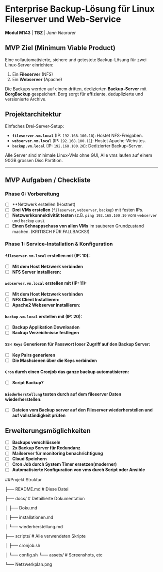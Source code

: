 # Enterprise Backup-Lösung für Linux Fileserver und Web-Service

**Modul M143** | **TBZ** | *Jann Neururer*

## MVP Ziel (Minimum Viable Product)
Eine vollautomatisierte, sichere und getestete Backup-Lösung für zwei Linux-Server einrichten:
1.  Ein **Fileserver** (NFS)
2.  Ein **Webserver** (Apache)

Die Backups werden auf einem dritten, dedizierten **Backup-Server** mit **BorgBackup** gespeichert. Borg sorgt für effiziente, deduplizierte und versionierte Archive.

## Projektarchitektur
Einfaches Drei-Server-Setup:
- **`fileserver.vm.local`** (IP: `192.168.100.10`): Hostet NFS-Freigaben.
- **`webserver.vm.local`** (IP: `192.168.100.11`): Hostet Apache-Websites.
- **`backup.vm.local`** (IP: `192.168.100.20`): Dedizierter Backup-Server.

Alle Server sind minimale Linux-VMs ohne GUI, Alle vms laufen auf einem 90GB grossen Disc Partition.

---

## MVP Aufgaben / Checkliste

### Phase 0: Vorbereitung
- [ ] **Netzwerk erstellen (Hostnet)
- [ ] **Drei VMs erstellen** (`fileserver`, `webserver`, `backup`) mit festen IPs.
- [ ] **Netzwerkkonnektivität testen** (z.B. `ping 192.168.100.10` vom `webserver` und `backup` aus).
- [ ] **Einen Schnappschuss von allen VMs** im sauberen Grundzustand machen. (KRITISCH FÜR FALLBACKS!)

### Phase 1: Service-Installation & Konfiguration

#### `fileserver.vm.local` erstellen mit (IP: 10):
- [ ] **Mit dem Host Netzwerk verbinden**
- [ ] **NFS Server installieren:**

#### `webserver.vm.local` erstellen mit (IP: 11):
- [ ] **Mit dem Host Netzwerk verbinden**
- [ ] **NFS Client Installieren:**
- [ ] **Apache2 Webserver installieren:**

#### `backup.vm.local` erstellen mit (IP: 20):
- [ ] **Backup Applikation Downloaden**
- [ ] **Backup Verzeichnisse festlegen**

#### `SSH Keys` Generieren für Passwort loser Zugriff auf den Backup Server:
- [ ] **Key Pairs generieren**
- [ ] **Die Mashcienen über die Keys verbinden**

#### `Cron` durch einen Cronjob das ganze backup automatisieren:
- [ ] **Script Backup?**

#### `Wiederherstellung` testen durch auf dem fileserver Daten wiederherstellen:
- [ ] **Dateien vom Backup server auf den Fileserver wiederherstellen und auf vollständigkeit prüfen**

## Erweiterungsmöglichkeiten
- [ ] **Backups verschlüsseln**
- [ ] **2x Backup Server für Redundanz**
- [ ] **Mailserver für monitoring benachrichtigung**
- [ ] **Cloud Speichern**
- [ ] **Cron Job durch System Timer ersetzen(moderner)**
- [ ] **Automatisierte Konfiguration von vms durch Script oder Ansible**

##Projekt Struktur

├── README.md              # Diese Datei

├── docs/                  # Detaillierte Dokumentation

│   ├── Doku.md

│   ├── installationen.md

│   └── wiederherstellung.md

├── scripts/               # Alle verwendeten Skripte

│   ├── cronjob.sh

│   └── config.sh
└── assets/                # Screenshots, etc

   └── Netzwerkplan.png


